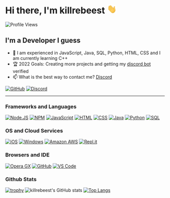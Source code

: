 # Hi there, I'm killrebeest <img width="30px" src="https://github.com/SatYu26/SatYu26/raw/master/Assets/Hi.gif" />
![Profile Views](https://komarev.com/ghpvc/?username=killrebeest&color=brightgreen)

## I'm a Developer I guess

- 🌱 I am experienced in JavaScript, Java, SQL, Python, HTML, CSS and I am currently learning C++
- 🏆 2022 Goals: Creating more projects and getting my [discord bot](https://discord.gg/adfhvTas7u) verified
- 📫 What is the best way to contact me? [Discord](https://discord.com/users/471009727602491405)

[![GitHub](https://img.shields.io/badge/Github-100000?style=for-the-badge&logo=github&logoColor=white)](https://github.com/killrebeest)
[![Discord](https://img.shields.io/badge/Discord-7289DA?style=for-the-badge&logo=discord&logoColor=white)](https://discord.gg/adfhvTas7u)

---

### Frameworks and Languages
[![Node.JS](https://img.shields.io/badge/Node.js-339933?style=for-the-badge&logo=nodedotjs&logoColor=white)](https://nodejs.org)
[![NPM](https://img.shields.io/badge/npm-CB3837?style=for-the-badge&logo=npm&logoColor=white)](https://npmjs.org)
[![JavaScript](https://img.shields.io/badge/JavaScript-F7DF1E?style=for-the-badge&logo=javascript&logoColor=white)](https://javascript.com)
[![HTML](https://img.shields.io/badge/HTML-E34F26?style=for-the-badge&logo=html5&logoColor=white)](https://html.spec.whatwg.org/multipage/)
[![CSS](https://img.shields.io/badge/CSS-1572B6?style=for-the-badge&logo=css3&logoColor=white)](https://w3.org/Style/CSS)
[![Java](https://img.shields.io/badge/JAVA-FF6C37?style=for-the-badge&logo=Java&logoColor=white)](https://java.com)
[![Python](https://img.shields.io/badge/Python-0000FF?&style=for-the-badge&logo=Python&logoColor=white)](https://python.org)
[![SQL](https://img.shields.io/badge/SQLite-003B57?&style=for-the-badge&logo=SQLite&logoColor=white)](https://www.postgresql.org)

### OS and Cloud Services
[![iOS](https://img.shields.io/badge/iOS-000000?style=for-the-badge&logo=iOS&logoColor=white)](https://apple.com)
[![Windows](https://img.shields.io/badge/Windows-0078D6?style=for-the-badge&logo=windows&logoColor=white)](https://microsoft.com/windows)
[![Amazon AWS](https://img.shields.io/badge/AWS-232F3E?style=for-the-badge&logo=AmazonAWS&logoColor=white)](https://aws.amazon.com)
[![Repl.it](https://img.shields.io/badge/replit-667881?style=for-the-badge&logo=replit&logoColor=white)](https://replit.com)

### Browsers and IDE
[![Opera GX](https://img.shields.io/badge/Opera_GX-FF1B2D?style=for-the-badge&logo=Opera&logoColor=white)](https://www.opera.com)
[![GitHub](https://img.shields.io/badge/Github-100000?style=for-the-badge&logo=github&logoColor=white)](https://github.com)
[![VS Code](https://img.shields.io/badge/Visual_Studio_Code-0078D4?style=for-the-badge&logo=visual%20studio%20code&logoColor=white)](https://code.visualstudio.com)

### Github Stats
[![trophy](https://github-profile-trophy.vercel.app/?username=killrebeest&theme=onedark&title=Joined2021,Commit,Followers,Repositories,Stars,PullRequest)](https://github.com/ryo-ma/github-profile-trophy)
![killrebeest's GitHub stats](https://github-readme-stats.vercel.app/api?username=killrebeest&show_icons=true&theme=radical)
[![Top Langs](https://github-readme-stats.vercel.app/api/top-langs/?username=killrebeest)](https://github.com/anuraghazra/github-readme-stats)
